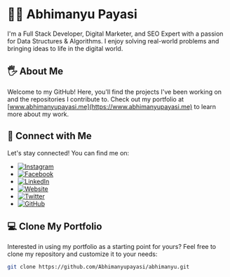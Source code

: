 # 👨‍💻 Abhimanyu Payasi

I'm a Full Stack Developer, Digital Marketer, and SEO Expert with a passion for Data Structures & Algorithms. I enjoy solving real-world problems and bringing ideas to life in the digital world.

## 🖐 About Me 

Welcome to my GitHub! Here, you'll find the projects I've been working on and the repositories I contribute to. Check out my portfolio at [www.abhimanyupayasi.me](https://www.abhimanyupayasi.me) to learn more about my work.

## 🤝 Connect with Me 

Let's stay connected! You can find me on:

- [![Instagram](https://img.shields.io/badge/-Instagram-E4405F?style=flat&logo=Instagram&logoColor=white)](https://www.instagram.com/abhimanyupayasi/)
- [![Facebook](https://img.shields.io/badge/-Facebook-1877F2?style=flat&logo=Facebook&logoColor=white)](https://www.facebook.com/profile.php?id=100074424251849)
- [![LinkedIn](https://img.shields.io/badge/-LinkedIn-0077B5?style=flat&logo=LinkedIn&logoColor=white)](https://www.linkedin.com/in/abhimanyu-payasi-038845237/)
- [![Website](https://img.shields.io/badge/-Website-000000?style=flat&logo=Google-Chrome&logoColor=white)](https://www.abhimanyupayasi.me)
- [![Twitter](https://img.shields.io/badge/-Twitter-1DA1F2?style=flat&logo=Twitter&logoColor=white)](https://twitter.com/Ptabhipayasi)
- [![GitHub](https://img.shields.io/badge/-GitHub-181717?style=flat&logo=GitHub&logoColor=white)](https://github.com/Abhimanyupayasi)

## 💻 Clone My Portfolio 

Interested in using my portfolio as a starting point for yours? Feel free to clone my repository and customize it to your needs:

```bash
git clone https://github.com/Abhimanyupayasi/abhimanyu.git
```

